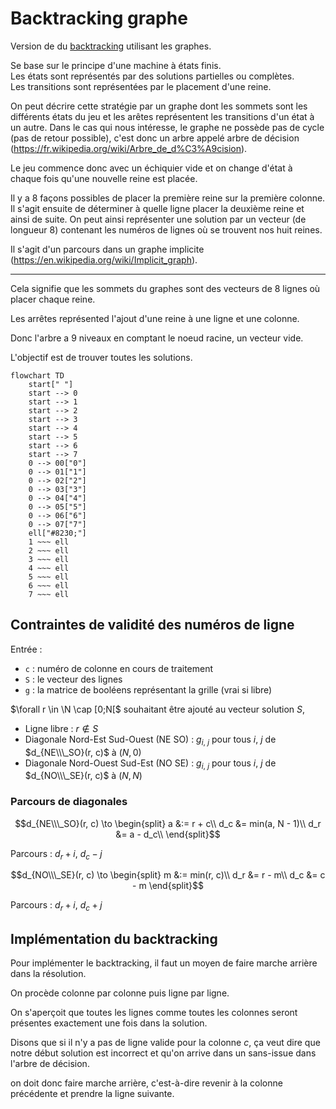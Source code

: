 # Backtracking graphe

Version de du [backtracking](../backtracking/backtracking.md) utilisant les graphes.

Se base sur le principe d'une machine à états finis.\
Les états sont représentés par des solutions partielles ou complètes.\
Les transitions sont représentées par le placement d'une reine.

On peut décrire cette stratégie par un graphe dont les sommets sont les différents états du jeu et les arêtes représentent les transitions d'un état à un autre. Dans le cas qui nous intéresse, le graphe ne possède pas de cycle (pas de retour possible), c'est donc un arbre appelé arbre de décision (<https://fr.wikipedia.org/wiki/Arbre_de_d%C3%A9cision>).

Le jeu commence donc avec un échiquier vide et on change d'état à chaque fois qu'une nouvelle reine est placée.

Il y a 8 façons possibles de placer la première reine sur la première colonne. Il s'agit ensuite de déterminer à quelle ligne placer la deuxième reine et ainsi de suite. On peut ainsi représenter une solution par un vecteur (de longueur 8) contenant les numéros de lignes où se trouvent nos huit reines.

Il s'agit d'un parcours dans un graphe implicite (<https://en.wikipedia.org/wiki/Implicit_graph>).

---

Cela signifie que les sommets du graphes sont des vecteurs de 8 lignes où placer chaque reine.

Les arrêtes représented l'ajout d'une reine à une ligne et une colonne.

Donc l'arbre a 9 niveaux en comptant le noeud racine, un vecteur vide.

L'objectif est de trouver toutes les solutions.

```mermaid
flowchart TD
    start[" "]
    start --> 0
    start --> 1
    start --> 2
    start --> 3
    start --> 4
    start --> 5
    start --> 6
    start --> 7
    0 --> 00["0"]
    0 --> 01["1"]
    0 --> 02["2"]
    0 --> 03["3"]
    0 --> 04["4"]
    0 --> 05["5"]
    0 --> 06["6"]
    0 --> 07["7"]
    ell["#8230;"]
    1 ~~~ ell
    2 ~~~ ell
    3 ~~~ ell
    4 ~~~ ell
    5 ~~~ ell
    6 ~~~ ell
    7 ~~~ ell
```

## Contraintes de validité des numéros de ligne

Entrée :

- `c` : numéro de colonne en cours de traitement
- `S` : le vecteur des lignes
- `g` : la matrice de booléens représentant la grille (vrai si libre)

$\forall r \in \N \cap [0;N[$ souhaitant être ajouté au vecteur solution $S$,

- Ligne libre : $r \notin S$
- Diagonale Nord-Est Sud-Ouest (NE SO) : $g_{i,\ j}$ pour tous $i,\ j$ de $d_{NE\\\_SO}(r, c)$ à $(N, 0)$
- Diagonale Nord-Ouest Sud-Est (NO SE) : $g_{i,\ j}$ pour tous $i,\ j$ de $d_{NO\\\_SE}(r, c)$ à $(N, N)$

### Parcours de diagonales

$$d_{NE\\\_SO}(r, c) \to \begin{split}
a &:= r + c\\
d_c &= min(a, N - 1)\\
d_r &= a - d_c\\
\end{split}$$

Parcours : $d_r+i$, $d_c-j$

$$d_{NO\\\_SE}(r, c) \to \begin{split}
m &:= min(r, c)\\
d_r &= r - m\\
d_c &= c - m
\end{split}$$

Parcours : $d_r+i$, $d_c+j$

## Implémentation du backtracking

Pour implémenter le backtracking, il faut un moyen de faire marche arrière dans la résolution.

On procède colonne par colonne puis ligne par ligne.

On s'aperçoit que toutes les lignes comme toutes les colonnes seront présentes exactement une fois dans la solution.

Disons que si il n'y a pas de ligne valide pour la colonne *c*,
ça veut dire que notre début solution est incorrect et qu'on arrive dans un sans-issue dans l'arbre de décision.

on doit donc faire marche arrière, c'est-à-dire revenir à la colonne précédente et prendre la ligne suivante.
